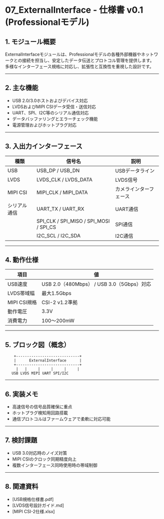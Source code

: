 # 07_ExternalInterface - 仕様書 v0.1 (Professionalモデル)

## 1. モジュール概要

ExternalInterfaceモジュールは、Professionalモデルの各種外部機器やネットワークとの接続を担当し、安定したデータ伝送とプロトコル管理を提供します。  
多様なインターフェース規格に対応し、拡張性と互換性を重視した設計です。

---

## 2. 主な機能

- USB 2.0/3.0ホストおよびデバイス対応  
- LVDSおよびMIPI CSIデータ受信・送信対応  
- UART、SPI、I2C等のシリアル通信対応  
- データバッファリングとエラーチェック機能  
- 電源管理およびホットプラグ対応

---

## 3. 入出力インターフェース

| 種類             | 信号名               | 説明                                   |
|------------------|----------------------|----------------------------------------|
| USB              | USB_DP / USB_DN      | USBデータライン                       |
| LVDS             | LVDS_CLK / LVDS_DATA | LVDS信号                             |
| MIPI CSI         | MIPI_CLK / MIPI_DATA | カメラインターフェース               |
| シリアル通信     | UART_TX / UART_RX    | UART通信                             |
|                  | SPI_CLK / SPI_MISO / SPI_MOSI / SPI_CS | SPI通信                 |
|                  | I2C_SCL / I2C_SDA    | I2C通信                             |

---

## 4. 動作仕様

| 項目                 | 値                                     |
|----------------------|---------------------------------------|
| USB速度             | USB 2.0（480Mbps） / USB 3.0（5Gbps）対応 |
| LVDS帯域幅           | 最大1.5Gbps                           |
| MIPI CSI規格         | CSI-2 v1.2準拠                       |
| 動作電圧             | 3.3V                                |
| 消費電力             | 100〜200mW                          |

---

## 5. ブロック図（概念）

```
    +-----------------------------+
    |      ExternalInterface      |
    +-----------------------------+
     |   |     |     |     |     |
   USB LVDS MIPI UART SPI/I2C
```

---

## 6. 実装メモ

- 高速信号の信号品質確保に重点  
- ホットプラグ検知用回路搭載  
- 通信プロトコルはファームウェアで柔軟に対応可能

---

## 7. 検討課題

- USB 3.0対応時のノイズ対策  
- MIPI CSIのクロック同期精度向上  
- 複数インターフェース同時使用時の帯域制御

---

## 8. 関連資料

- [USB規格仕様書.pdf]  
- [LVDS信号設計ガイド.md]  
- [MIPI CSI-2仕様.xlsx]
